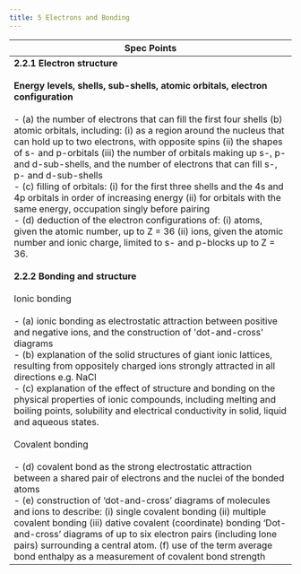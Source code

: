 ```yaml
---
title: 5 Electrons and Bonding
---
```

| Spec Points                                                                                                                                                                                                                                                                                                                                                                                                                                                                                                                                                                                                                                                                                                                                                                                                                                                                                                                                                                                                                                                                                                                                                                                                                                                                                                                                                                                                                                                                                                                                                                                                                                                                                                                                                                                                                                                                                                                                                                                                                                                   |
| ------------------------------------------------------------------------------------------------------------------------------------------------------------------------------------------------------------------------------------------------------------------------------------------------------------------------------------------------------------------------------------------------------------------------------------------------------------------------------------------------------------------------------------------------------------------------------------------------------------------------------------------------------------------------------------------------------------------------------------------------------------------------------------------------------------------------------------------------------------------------------------------------------------------------------------------------------------------------------------------------------------------------------------------------------------------------------------------------------------------------------------------------------------------------------------------------------------------------------------------------------------------------------------------------------------------------------------------------------------------------------------------------------------------------------------------------------------------------------------------------------------------------------------------------------------------------------------------------------------------------------------------------------------------------------------------------------------------------------------------------------------------------------------------------------------------------------------------------------------------------------------------------------------------------------------------------------------------------------------------------------------------------------------------------------------- |
| **2.2.1 Electron structure**<br><br>**Energy levels, shells, sub-shells, atomic orbitals, electron configuration**<br><br>- (a) the number of electrons that can fill the first four shells (b) atomic orbitals, including: (i) as a region around the nucleus that can hold up to two electrons, with opposite spins (ii) the shapes of s- and p-orbitals (iii) the number of orbitals making up s-, p- and d-sub-shells, and the number of electrons that can fill s-, p- and d-sub-shells<br>- (c) filling of orbitals: (i) for the first three shells and the 4s and 4p orbitals in order of increasing energy (ii) for orbitals with the same energy, occupation singly before pairing<br>- (d) deduction of the electron configurations of: (i) atoms, given the atomic number, up to Z = 36 (ii) ions, given the atomic number and ionic charge, limited to s- and p-blocks up to Z = 36.<br><br>**2.2.2 Bonding and structure**<br><br>Ionic bonding<br><br>- (a) ionic bonding as electrostatic attraction between positive and negative ions, and the construction of 'dot-and-cross' diagrams<br>- (b) explanation of the solid structures of giant ionic lattices, resulting from oppositely charged ions strongly attracted in all directions e.g. NaCl<br>- (c) explanation of the effect of structure and bonding on the physical properties of ionic compounds, including melting and boiling points, solubility and electrical conductivity in solid, liquid and aqueous states.<br><br>Covalent bonding<br><br>- (d) covalent bond as the strong electrostatic attraction between a shared pair of electrons and the nuclei of the bonded atoms<br>- (e) construction of ‘dot-and-cross’ diagrams of molecules and ions to describe: (i) single covalent bonding (ii) multiple covalent bonding (iii) dative covalent (coordinate) bonding ‘Dot-and-cross’ diagrams of up to six electron pairs (including lone pairs) surrounding a central atom. (f) use of the term average bond enthalpy as a measurement of covalent bond strength<br> |
<!--ID: 1724603671367-->
